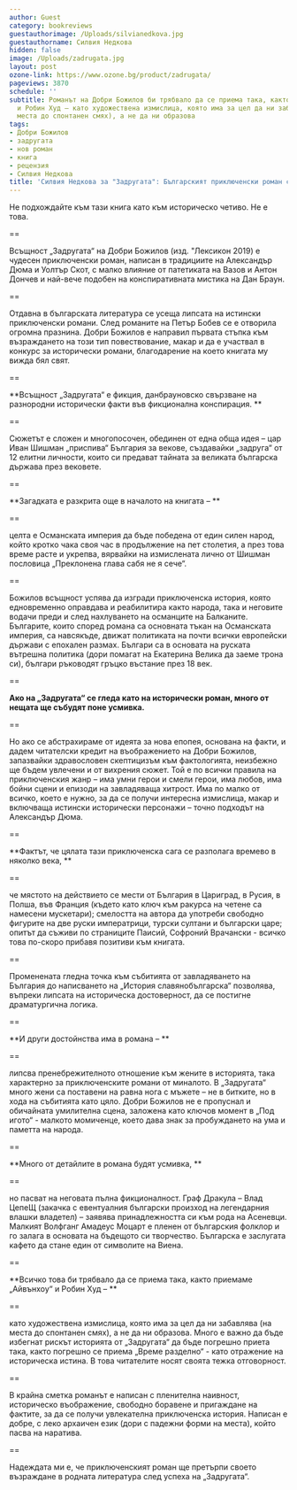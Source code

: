 ```yaml
---
author: Guest
category: bookreviews
guestauthorimage: /Uploads/silvianedkova.jpg
guestauthorname: Силвия Недкова
hidden: false
image: /Uploads/zadrugata.jpg
layout: post
ozone-link: https://www.ozone.bg/product/zadrugata/
pageviews: 3870
schedule: ''
subtitle: Романът на Добри Божилов би трябвало да се приема така, както приемаме „Айвънхоу“
  и Робин Худ – като художествена измислица, която има за цел да ни забавлява (на
  места до спонтанен смях), а не да ни образова
tags:
- Добри Божилов
- задругата
- нов роман
- книга
- рецензия
- Силвия Недкова
title: 'Силвия Недкова за "Задругата": Българският приключенски роман се завръща'
---
```


Не подхождайте към тази книга като към историческо четиво. Не е това.

\==

Всъщност „Задругата“ на Добри Божилов (изд. "Лексикон 2019) е чудесен приключенски роман, написан в традициите на Александър Дюма и Уолтър Скот, с малко влияние от патетиката на Вазов и Антон Дончев и най-вече подобен на конспиративната мистика на Дан Браун.

\==

Отдавна в българската литература се усеща липсата на истински приключенски романи. След романите на Петър Бобев се е отворила огромна празнина. Добри Божилов е направил първата стъпка към възраждането на този тип повествование, макар и да е участвал в конкурс за исторически романи, благодарение на което книгата му вижда бял свят. 

\==

**Всъщност „Задругата“ е фикция, данбрауновско свързване на разнородни исторически факти във фикционална конспирация. **

\==

Сюжетът е сложен и многопосочен, обединен от една обща идея – цар Иван Шишман „приспива“ България за векове, създавайки „задруга“ от 12 елитни личности, които си предават тайната за великата българска държава през вековете. 

\==

**Загадката е разкрита още в началото на книгата – **

\==

целта е Османската империя да бъде победена от един силен народ, който кротко чака своя час в продължение на пет столетия, а през това време расте и укрепва, вярвайки на измислената лично от Шишман пословица „Преклонена глава сабя не я сече“.

\==

Божилов всъщност успява да изгради приключенска история, която едновременно оправдава и реабилитира както народа, така и неговите водачи преди и след нахлуването на османците на Балканите. Българите, които според романа са основната тъкан на Османската империя, са навсякъде, движат политиката на почти всички европейски държави с епохален размах. Българи са в основата на руската вътрешна политика (дори помагат на Екатерина Велика да заеме трона си), българи ръководят гръцко въстание през 18 век. 

\==

**Ако на „Задругата“ се гледа като на исторически роман, много от нещата ще събудят поне усмивка.**

\==

Но ако се абстрахираме от идеята за нова епопея, основана на факти, и дадем читателски кредит на въображението на Добри Божилов, запазвайки здравословен скептицизъм към фактологията, неизбежно ще бъдем увлечени и от вихрения сюжет. Той е по всички правила на приключенския жанр – има умни герои и смели герои, има любов, има бойни сцени и епизоди на завладяваща хитрост. Има по малко от всичко, което е нужно, за да се получи интересна измислица, макар и включваща истински исторически персонажи – точно подходът на Александър Дюма. 

\==

**Фактът, че цялата тази приключенска сага се разполага времево в няколко века, **

\==

че мястото на действието се мести от България в Цариград, в Русия, в Полша, във Франция (където като ключ към ракурса на четене са намесени мускетари); смелостта на автора да употреби свободно фигурите на две руски императрици, турски султани и български царе; опитът да съживи по страниците Паисий, Софроний Врачански - всичко това по-скоро прибавя позитиви към книгата. 

\==

Променената гледна точка към събитията от завладяването на България до написването на „История славянобългарска“ позволява, въпреки липсата на историческа достоверност, да се постигне драматургична логика. 

\==

**И други достойнства има в романа – **

\==

липсва пренебрежителното отношение към жените в историята, така характерно за приключенските романи от миналото. В „Задругата“ много жени са поставени на равна нога с мъжете – не в битките, но в хода на събитията като цяло. Добри Божилов не е пропуснал и обичайната умилителна сцена, заложена като ключов момент в „Под игото“ - малкото момиченце, което дава знак за пробуждането на ума и паметта на народа. 

\==

**Много от детайлите в романа будят усмивка, **

\==

но пасват на неговата пълна фикционалност. Граф Дракула – Влад ЦепеЩ (закачка с евентуалния български произход на легендарния влашки владетел) – заявява принадлежността си към рода на Асеневци. Малкият Волфганг Амадеус Моцарт е пленен от българския фолклор и го залага в основата на бъдещото си творчество. Българска е заслугата кафето да стане един от символите на Виена. 

\==

**Всичко това би трябвало да се приема така, както приемаме „Айвънхоу“ и Робин Худ – **

\==

като художествена измислица, която има за цел да ни забавлява (на места до спонтанен смях), а не да ни образова. Много е важно да бъде избегнат рискът историята от „Задругата“ да бъде погрешно приета така, както погрешно се приема „Време разделно“ - като отражение на историческа истина. В това читателите носят своята тежка отговорност.

\==

В крайна сметка романът е написан с пленителна наивност, историческо въображение, свободно боравене и пригаждане на фактите, за да се получи увлекателна приключенска история. Написан е добре, с леко архаичен език (дори с падежни форми на места), който пасва на наратива. 

\==

Надеждата ми е, че приключенският роман ще претърпи своето възраждане в родната литература след успеха на „Задругата“.